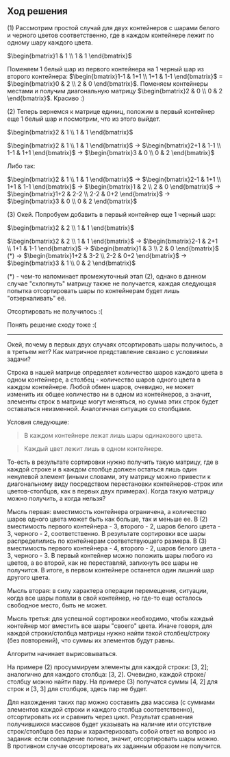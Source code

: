 ## Ход решения

(1) Рассмотрим простой случай для двух контейнеров с шарами белого и черного цветов соответственно, где в каждом контейнере лежит по одному шару каждого цвета.

$\begin{bmatrix}1 & 1 \\ 1 & 1 \end{bmatrix}$

Поменяем 1 белый шар из первого контейнера на 1 черный шар из второго контейнера:
$\begin{bmatrix}1-1 & 1+1 \\ 1+1 & 1-1 \end{bmatrix}$ = $\begin{bmatrix}0 & 2 \\ 2 & 0 \end{bmatrix}$. Поменяем контейнеры местами и получим диагональную матрицу $\begin{bmatrix}2 & 0 \\ 0 & 2 \end{bmatrix}$. Красиво :)

(2) Теперь вернемся к матрице единиц, положим в первый контейнер еще 1 белый шар и посмотрим, что из этого выйдет.

$\begin{bmatrix}2 & 1 \\ 1 & 1 \end{bmatrix}$

$\begin{bmatrix}2 & 1 \\ 1 & 1 \end{bmatrix}$ -> $\begin{bmatrix}2+1 & 1-1 \\ 1-1 & 1+1 \end{bmatrix}$ -> $\begin{bmatrix}3 & 0 \\ 0 & 2 \end{bmatrix}$

Либо так:

$\begin{bmatrix}2 & 1 \\ 1 & 1 \end{bmatrix}$ -> $\begin{bmatrix}2-1 & 1+1 \\ 1+1 & 1-1 \end{bmatrix}$ -> $\begin{bmatrix}1 & 2 \\ 2 & 0 \end{bmatrix}$ -> $\begin{bmatrix}1+2 & 2-2 \\ 2-2 & 0+2 \end{bmatrix}$ -> $\begin{bmatrix}3 & 0 \\ 0 & 2 \end{bmatrix}$

(3) Окей. Попробуем добавить в первый контейнер еще 1 черный шар:

$\begin{bmatrix}2 & 2 \\ 1 & 1 \end{bmatrix}$

$\begin{bmatrix}2 & 2 \\ 1 & 1 \end{bmatrix}$ -> $\begin{bmatrix}2-1 & 2+1 \\ 1+1 & 1-1 \end{bmatrix}$ -> $\begin{bmatrix}1 & 3 \\ 2 & 0 \end{bmatrix}$ (\*) -> $\begin{bmatrix}1+2 & 3-2 \\ 2-2 & 0+2 \end{bmatrix}$ -> $\begin{bmatrix}3 & 1 \\ 0 & 2 \end{bmatrix}$

(\*) - чем-то напоминает промежуточный этап (2), однако в данном случае "схлопнуть" матрицу также не получается, каждая следующая попытка отсортировать шары по контейнерам будет лишь "отзеркаливать" её.

Отсортировать не получилось :(

Понять решение сходу тоже :(

---

Окей, почему в первых двух случаях отсортировать шары получилось, а в третьем нет? Как матричное представление связано с условиями задачи?

Строка в нашей матрице определяет количество шаров каждого цвета в одном контейнере, а столбец - количество шаров одного цвета в каждом контейнере. Любой обмен шаров, очевидно, не может изменить их общее количество ни в одном из контейнеров, а значит, элементы строк в матрице могут меняться, но сумма этих строк будет оставаться неизменной. Аналогичная ситуация со столбцами.

Условия следующие:

> В каждом контейнере лежат лишь шары одинакового цвета.

> Каждый цвет лежит лишь в одном контейнере.

То-есть в результате сортировки нужно получить такую матрицу, где в каждой строке и в каждом столбце должен остаться лишь один ненулевой элемент (иными словами, эту матрицу можно привести к диагональному виду посредством перестановки контейнеров-строк или цветов-столбцов, как в первых двух примерах). Когда такую матрицу можно получить, а когда нельзя?

Мысль первая: вместимость контейнера ограничена, а количество шаров одного цвета может быть как больше, так и меньше ее. В (2) вместимость первого контейнера - 3, второго - 2, шаров белого цвета - 3, черного - 2, соответственно. В результате сортировки все шары распределились по контейнерам соответствующего размера. В (3) вместимость первого контейнера - 4, второго - 2, шаров белого цвета - 3, черного - 3. В первый контейнер можно положить шары любого из цветов, а во второй, как не переставляй, запихнуть все шары не получится. В итоге, в первом контейнере останется один лишний шар другого цвета.

Мысль вторая: в силу характера операции перемещения, ситуации, когда все шары попали в свой контейнер, но где-то еще осталось свободное место, быть не может.

Мысль третья: для успешной сортировки необходимо, чтобы каждый контейнер мог вместить все шары "своего" цвета. Иначе говоря, для каждой строки/столбца матрицы нужно найти такой столбец/строку (без повторений), что суммы их элементов будут равны.

Алгоритм начинает вырисовываться.

На примере (2) просуммируем элементы для каждой строки: [3, 2]; аналогично для каждого столбца: [3, 2]. Очевидно, каждой строке/столбцу можно найти пару. На примере (3) получатся суммы [4, 2] для строк и [3, 3] для столбцов, здесь пар не будет.

Для нахождения таких пар можно составить два массива (с суммами элементов каждой строки и каждого столбца соответственно), отсортировать их и сравнить через цикл. Результат сравнения получившихся массивов будет указывать на наличие или отсутствие строк/столбцов без пары и характеризовать собой ответ на вопрос из задания: если совпадение полное, значит, отсортировать шары можно. В противном случае отсортировать их заданным образом не получится.
